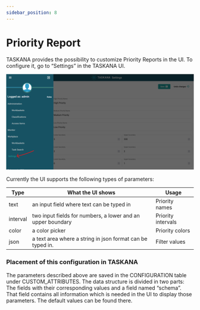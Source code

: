 ```yaml
---
sidebar_position: 8
---
```


# Priority Report

TASKANA provides the possibility to customize Priority Reports in the UI. To configure it, go to “Settings” in the TASKANA UI. 

![setting](../static/configuration/UISettings.png)

Currently the UI supports the following types of parameters: 

|Type     | What the UI shows                                          |Usage
|---------|------------------------------------------------------------|-----
|text     |an input field where text can be typed in                   |Priority names
|interval |two input fields for numbers, a lower and an upper boundary |Priority intervals
|color    |a color picker                                              |Priority colors
|json     |a text area where a string in json format can be typed in.  |Filter values

### Placement of this configuration in TASKANA
The parameters described above are saved in the CONFIGURATION table under CUSTOM_ATTRIBUTES. The data structure is divided in two parts: The fields with their corresponding values and a field named “schema”. That field contains all information which is needed in the UI to display those parameters. The default values can be found there.
